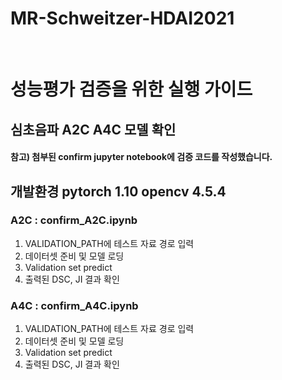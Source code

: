 # MR-Schweitzer-HDAI2021
<br>

# 성능평가 검증을 위한 실행 가이드<br>
## 심초음파 A2C A4C 모델 확인 <br>
#### 참고) 첨부된 confirm jupyter notebook에 검증 코드를 작성했습니다.
## 개발환경 pytorch 1.10 opencv 4.5.4

### A2C : confirm_A2C.ipynb

1. VALIDATION_PATH에 테스트 자료 경로 입력
2. 데이터셋 준비 및 모델 로딩
3. Validation set predict
4. 출력된 DSC, JI 결과 확인

### A4C : confirm_A4C.ipynb

1. VALIDATION_PATH에 테스트 자료 경로 입력
2. 데이터셋 준비 및 모델 로딩
3. Validation set predict
4. 출력된 DSC, JI 결과 확인
